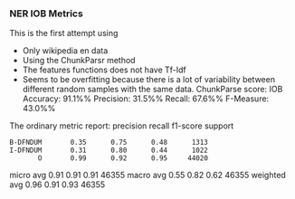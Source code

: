 ### NER IOB Metrics
This is the first attempt using
* Only wikipedia en data
* Using the ChunkParsr method 
* The features functions does not have Tf-Idf
* Seems to be overfitting because there is a lot of variability between different random samples with the same data.
ChunkParse score:
    IOB Accuracy:  91.1%%
    Precision:     31.5%%
    Recall:        67.6%%
    F-Measure:     43.0%%

The ordinary metric report:
             precision    recall  f1-score   support

    B-DFNDUM       0.35      0.75      0.48      1313
    I-DFNDUM       0.31      0.80      0.44      1022
           O       0.99      0.92      0.95     44020

   micro avg       0.91      0.91      0.91     46355
   macro avg       0.55      0.82      0.62     46355
weighted avg       0.96      0.91      0.93     46355
